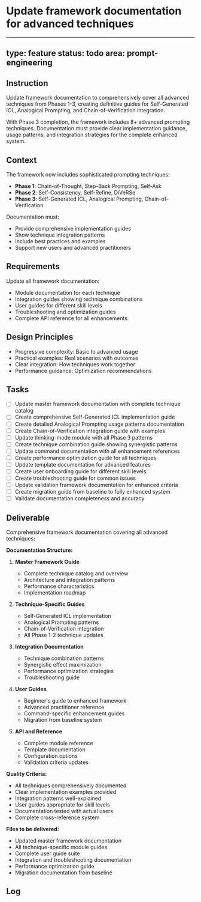 # Update framework documentation for advanced techniques

---
type: feature
status: todo
area: prompt-engineering
---


## Instruction
Update framework documentation to comprehensively cover all advanced techniques from Phases 1-3, creating definitive guides for Self-Generated ICL, Analogical Prompting, and Chain-of-Verification integration.

With Phase 3 completion, the framework includes 8+ advanced prompting techniques. Documentation must provide clear implementation guidance, usage patterns, and integration strategies for the complete enhanced system.

## Context
The framework now includes sophisticated prompting techniques:
- **Phase 1**: Chain-of-Thought, Step-Back Prompting, Self-Ask
- **Phase 2**: Self-Consistency, Self-Refine, DiVeRSe
- **Phase 3**: Self-Generated ICL, Analogical Prompting, Chain-of-Verification

Documentation must:
- Provide comprehensive implementation guides
- Show technique integration patterns
- Include best practices and examples
- Support new users and advanced practitioners

## Requirements
Update all framework documentation:
- Module documentation for each technique
- Integration guides showing technique combinations
- User guides for different skill levels
- Troubleshooting and optimization guides
- Complete API reference for all enhancements

## Design Principles
- Progressive complexity: Basic to advanced usage
- Practical examples: Real scenarios with outcomes
- Clear integration: How techniques work together
- Performance guidance: Optimization recommendations

## Tasks
- [ ] Update master framework documentation with complete technique catalog
- [ ] Create comprehensive Self-Generated ICL implementation guide
- [ ] Create detailed Analogical Prompting usage patterns documentation
- [ ] Create Chain-of-Verification integration guide with examples
- [ ] Update thinking-mode module with all Phase 3 patterns
- [ ] Create technique combination guide showing synergistic patterns
- [ ] Update command documentation with all enhancement references
- [ ] Create performance optimization guide for all techniques
- [ ] Update template documentation for advanced features
- [ ] Create user onboarding guide for different skill levels
- [ ] Create troubleshooting guide for common issues
- [ ] Update validation framework documentation for enhanced criteria
- [ ] Create migration guide from baseline to fully enhanced system
- [ ] Validate documentation completeness and accuracy

## Deliverable
Comprehensive framework documentation covering all advanced techniques:

**Documentation Structure:**
1. **Master Framework Guide**
   - Complete technique catalog and overview
   - Architecture and integration patterns
   - Performance characteristics
   - Implementation roadmap

2. **Technique-Specific Guides**
   - Self-Generated ICL implementation
   - Analogical Prompting patterns
   - Chain-of-Verification integration
   - All Phase 1-2 technique updates

3. **Integration Documentation**
   - Technique combination patterns
   - Synergistic effect maximization
   - Performance optimization strategies
   - Troubleshooting guide

4. **User Guides**
   - Beginner's guide to enhanced framework
   - Advanced practitioner reference
   - Command-specific enhancement guides
   - Migration from baseline system

5. **API and Reference**
   - Complete module reference
   - Template documentation
   - Configuration options
   - Validation criteria updates

**Quality Criteria:**
- All techniques comprehensively documented
- Clear implementation examples provided
- Integration patterns well-explained
- User guides appropriate for skill levels
- Documentation tested with actual users
- Complete cross-reference system

**Files to be delivered:**
- Updated master framework documentation
- All technique-specific module guides
- Complete user guide suite
- Integration and troubleshooting documentation
- Performance optimization guide
- Migration documentation from baseline

## Log
